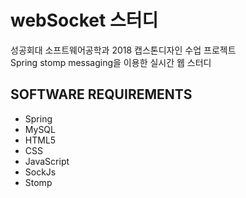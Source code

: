 # webSocket 스터디
성공회대 소프트웨어공학과 2018 캡스톤디자인 수업 프로젝트  
Spring stomp messaging을 이용한 실시간 웹 스터디

## SOFTWARE REQUIREMENTS
- Spring
- MySQL
- HTML5
- CSS
- JavaScript
- SockJs
- Stomp

